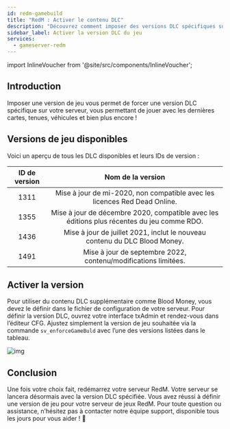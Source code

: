 ```yaml
---
id: redm-gamebuild
title: "RedM : Activer le contenu DLC"
description: "Découvrez comment imposer des versions DLC spécifiques sur votre serveur RedM pour profiter des dernières cartes, véhicules et contenus → En savoir plus maintenant"
sidebar_label: Activer la version DLC du jeu
services:
  - gameserver-redm
---
```


import InlineVoucher from '@site/src/components/InlineVoucher';

## Introduction

Imposer une version de jeu vous permet de forcer une version DLC spécifique sur votre serveur, vous permettant de jouer avec les dernières cartes, tenues, véhicules et bien plus encore !

<InlineVoucher />

## Versions de jeu disponibles

Voici un aperçu de tous les DLC disponibles et leurs IDs de version :

| ID de version |                          Nom de la version                          |
| :-----------: | :-----------------------------------------------------------------: |
|     1311      | Mise à jour de mi-2020, non compatible avec les licences Red Dead Online. |
|     1355      | Mise à jour de décembre 2020, compatible avec les éditions plus récentes du jeu comme RDO. |
|     1436      | Mise à jour de juillet 2021, inclut le nouveau contenu du DLC Blood Money. |
|     1491      |       Mise à jour de septembre 2022, contenu/modifications limitées.        |


## Activer la version

Pour utiliser du contenu DLC supplémentaire comme Blood Money, vous devez le définir dans le fichier de configuration de votre serveur. Pour définir la version DLC, ouvrez votre interface txAdmin et rendez-vous dans l’éditeur CFG. Ajustez simplement la version de jeu souhaitée via la commande `sv_enforceGameBuld` avec l’une des versions listées dans le tableau.

![img](https://screensaver01.zap-hosting.com/index.php/s/YoRFMoHxdSNydoD/preview)


## Conclusion

Une fois votre choix fait, redémarrez votre serveur RedM. Votre serveur se lancera désormais avec la version DLC spécifiée. Vous avez réussi à définir une version de jeu pour votre serveur de jeux RedM. Pour toute question ou assistance, n’hésitez pas à contacter notre équipe support, disponible tous les jours pour vous aider ! 🙂

<InlineVoucher />